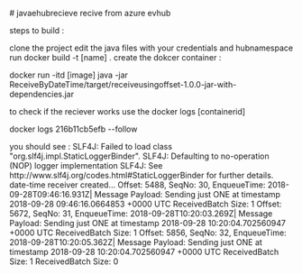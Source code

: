 <p># javaehubrecieve recive from azure evhub <p>steps to build :
</p> clone the project edit the java files with your credentials and hubnamespace run docker build -t [name] .  create the dokcer container :</p>
<p>docker run -itd [image] java -jar ReceiveByDateTime/target/receiveusingoffset-1.0.0-jar-with-dependencies.jar 
</p>

<p> to check if the reciever works use the docker logs [containerid]
  </p>
<p> docker logs 216b11cb5efb --follow </p>
<p>
  you should see : 
  SLF4J: Failed to load class "org.slf4j.impl.StaticLoggerBinder".
SLF4J: Defaulting to no-operation (NOP) logger implementation
SLF4J: See http://www.slf4j.org/codes.html#StaticLoggerBinder for further details.
date-time receiver created...
Offset: 5488, SeqNo: 30, EnqueueTime: 2018-09-28T09:46:16.931Z| Message Payload: Sending just ONE at timestamp 2018-09-28 09:46:16.0664853 +0000 UTC
ReceivedBatch Size: 1
Offset: 5672, SeqNo: 31, EnqueueTime: 2018-09-28T10:20:03.269Z| Message Payload: Sending just ONE at timestamp 2018-09-28 10:20:04.702560947 +0000 UTC
ReceivedBatch Size: 1
Offset: 5856, SeqNo: 32, EnqueueTime: 2018-09-28T10:20:05.362Z| Message Payload: Sending just ONE at timestamp 2018-09-28 10:20:04.702560947 +0000 UTC
ReceivedBatch Size: 1
ReceivedBatch Size: 0

</p>
